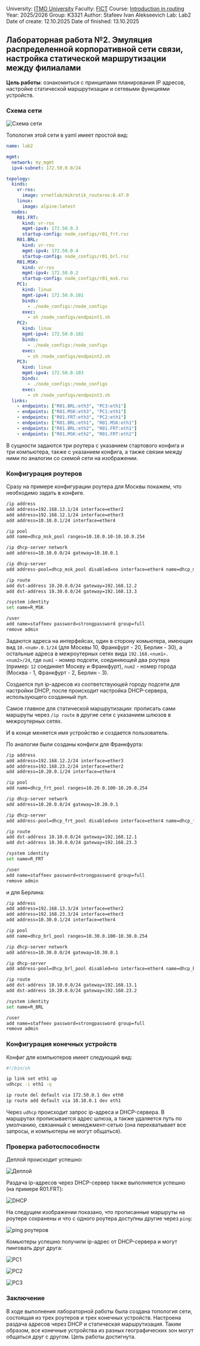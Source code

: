 University: [ITMO University](https://itmo.ru/ru/)
Faculty: [FICT](https://fict.itmo.ru)
Course: [Introduction in routing](https://github.com/itmo-ict-faculty/introduction-in-routing)
Year: 2025/2026
Group: K3321
Author: Stafeev Ivan Alekseevich
Lab: Lab2
Date of create: 12.10.2025
Date of finished: 13.10.2025

## Лабораторная работа №2. Эмуляция распределенной корпоративной сети связи, настройка статической маршрутизации между филиалами

**Цель работы**: ознакомиться с принципами планирования IP адресов, настройке статической маршрутизации и сетевыми функциями устройств.

### Схема сети

![Схема сети](img/scheme_lab2.png)

Топология этой сети в yaml имеет простой вид:

```yml
name: lab2

mgmt:
  network: my_mgmt
  ipv4-subnet: 172.50.0.0/24

topology:
  kinds:
    vr-ros:
      image: vrnetlab/mikrotik_routeros:6.47.9
    linux:
      image: alpine:latest
  nodes:
    R01.FRT:
      kind: vr-ros
      mgmt-ipv4: 172.50.0.3
      startup-config: node_configs/r01_frt.rsc
    R01.BRL:
      kind: vr-ros
      mgmt-ipv4: 172.50.0.4
      startup-config: node_configs/r01_brl.rsc
    R01.MSK:
      kind: vr-ros
      mgmt-ipv4: 172.50.0.2
      startup-config: node_configs/r01_msk.rsc
    PC1:
      kind: linux
      mgmt-ipv4: 172.50.0.101
      binds:
        - ./node_configs:/node_configs
      exec:
        - sh /node_configs/endpoint1.sh
    PC2:
      kind: linux
      mgmt-ipv4: 172.50.0.102
      binds:
        - ./node_configs:/node_configs
      exec:
        - sh /node_configs/endpoint2.sh
    PC3:
      kind: linux
      mgmt-ipv4: 172.50.0.103
      binds:
        - ./node_configs:/node_configs
      exec:
        - sh /node_configs/endpoint3.sh
  links:
    - endpoints: ["R01.BRL:eth3", "PC3:eth1"]
    - endpoints: ["R01.MSK:eth3", "PC1:eth1"]
    - endpoints: ["R01.FRT:eth3", "PC2:eth1"]
    - endpoints: ["R01.BRL:eth1", "R01.MSK:eth1"]
    - endpoints: ["R01.BRL:eth2", "R01.FRT:eth1"]
    - endpoints: ["R01.MSK:eth2", "R01.FRT:eth2"]
```

В сущности задаются три роутера с указанием стартового конфига и три компьютера, также с указанием конфига, а также связии между ними по аналогии со схемой сети на изображении.

### Конфигурация роутеров

Сразу на примере конфигурации роутера для Москвы покажем, что необходимо задать в конфиге.

```bash
/ip address
add address=192.168.13.1/24 interface=ether2
add address=192.168.12.1/24 interface=ether3
add address=10.10.0.1/24 interface=ether4

/ip pool
add name=dhcp_msk_pool ranges=10.10.0.10-10.10.0.254

/ip dhcp-server network
add address=10.10.0.0/24 gateway=10.10.0.1

/ip dhcp-server
add address-pool=dhcp_msk_pool disabled=no interface=ether4 name=dhcp_msk

/ip route
add dst-address 10.20.0.0/24 gateway=192.168.12.2
add dst-address 10.30.0.0/24 gateway=192.168.13.3

/system identity
set name=R_MSK

/user
add name=staffeev password=strongpassword group=full
remove admin
```

Задаются адреса на интерфейсах, один в сторону комьютера, имеющих вид `10.<num>.0.1/24` (для Москвы 10, Франкфурт - 20, Берлин - 30), а остальные адреса в межроутерных сетях вида `192.168.<num1>.<num2>/24`, где `num1` - номер подсети, соединяющей два роутера (пример: `12` соединяет Москву и Франкфурт), `num2` - номер города (Москва - 1, Франкфурт - 2, Берлин - 3).

Создается пул ip-адресов из соответствующей городу подсети для настройки DHCP, после происходит настройка DHCP-сервера, использующего созданный пул. 

Самое главное для статической маршрутизации: прописать сами маршруты через `/ip route` в другие сети с указанием шлюзов в межроутерных сетях.

И в конце меняется имя устройство и создается пользователь.

По аналогии были созданы конфиги для Франкфурта:

```bash
/ip address
add address=192.168.12.2/24 interface=ether3
add address=192.168.23.2/24 interface=ether2
add address=10.20.0.1/24 interface=ether4

/ip pool
add name=dhcp_frt_pool ranges=10.20.0.100-10.20.0.254

/ip dhcp-server network
add address=10.20.0.0/24 gateway=10.20.0.1

/ip dhcp-server
add address-pool=dhcp_frt_pool disabled=no interface=ether4 name=dhcp_frt

/ip route
add dst-address 10.10.0.0/24 gateway=192.168.12.1
add dst-address 10.30.0.0/24 gateway=192.168.23.3

/system identity
set name=R_FRT

/user
add name=staffeev password=strongpassword group=full
remove admin
```

и для Берлина:

```bash
/ip address
add address=192.168.13.3/24 interface=ether2
add address=192.168.23.3/24 interface=ether3
add address=10.30.0.1/24 interface=ether4

/ip pool
add name=dhcp_brl_pool ranges=10.30.0.100-10.30.0.254

/ip dhcp-server network
add address=10.30.0.0/24 gateway=10.30.0.1

/ip dhcp-server
add address-pool=dhcp_brl_pool disabled=no interface=ether4 name=dhcp_brl

/ip route
add dst-address 10.10.0.0/24 gateway=192.168.13.1
add dst-address 10.20.0.0/24 gateway=192.168.23.2

/system identity
set name=R_BRL

/user
add name=staffeev password=strongpassword group=full
remove admin
```

### Конфигурация конечных устройств

Конфиг для компьютеров имеет следующий вид:

```bash
#!/bin/sh

ip link set eth1 up
udhcpc -i eth1 -q

ip route del default via 172.50.0.1 dev eth0
ip route add default via 10.10.0.1 dev eth1
```

Через `udhcp` происходит запрос ip-адреса и DHCP-сервера. В маршрутах прописывается адрес шлюза, а также удаляется путь по умолчанию, связанный с менеджмент-сетью (она перехватывает все запросы, и компьютеры не могут общаться).

### Проверка работоспособности

Деплой происходит успешно:

![Деплой](img/clab-deploy.png)

Раздача ip-адресов через DHCP-сервер также выполняется успешно (на примере R01.FRT):

![DHCP](img/dhcp-lease.png)

На следущем изображении показано, что прописанные маршруты на роутере сохранены и что с одного роутера доступны другие через `ping`:

![ping роутеров](img/route.png)

Комьютеры успешно получили ip-адрес от DHCP-сервера и могут пинговать друг друга:

![PC1](img/pc1.png)

![PC2](img/pc2.png)

![PC3](img/pc3.png)



### Заключение

В ходе выполнения лабораторной работы была создана топология сети, состоящая из трех роутеров и трех конечных устройств. Настроена раздача адресов через DHCP и статическая маршрутизация. Таким образом, все конечные устройства из разных географических зон могут общаться друг с другом. Цель работы достигнута.